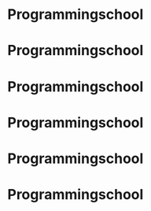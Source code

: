 # Programmingschool
# Programmingschool
# Programmingschool
# Programmingschool
# Programmingschool
# Programmingschool
